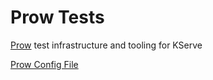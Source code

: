 # Prow Tests

[Prow](https://github.com/kubernetes/test-infra/tree/master/prow) test infrastructure and tooling for KServe

[Prow Config File](/prow/kustomize/config.yaml)
